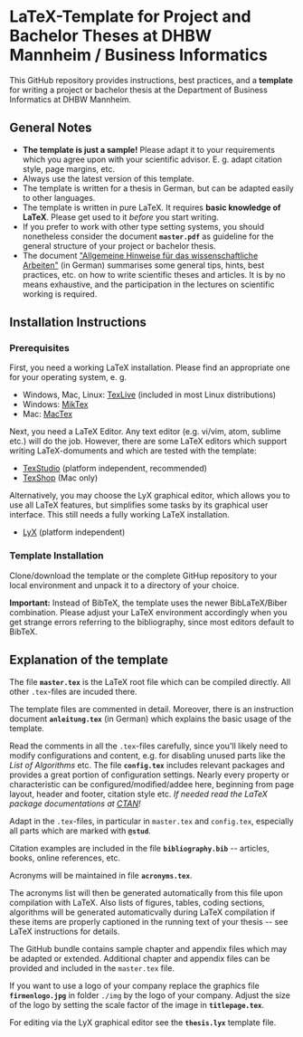 # LaTeX-Template for Project and Bachelor Theses at DHBW Mannheim / Business Informatics

This GitHub repository provides instructions, best practices, and a __template__ for writing a project or bachelor thesis at the Department of Business Informatics at DHBW Mannheim.

## General Notes
* __The template is just a sample!__ Please adapt it to your requirements which you agree upon with your scientific advisor. E. g. adapt citation style, page margins, etc.
* Always use the latest version of this template.
* The template is written for a thesis in German, but can be adapted easily to other languages.
* The template is written in pure LaTeX. It requires **basic knowledge of LaTeX**. Please get used to it *before* you start writing.
* If you prefer to work with other type setting systems, you should nonetheless consider the document **`master.pdf`** as guideline for the general structure of your project or bachelor thesis.
* The document ["Allgemeine Hinweise für das wissenschaftliche Arbeiten"](hinweise-wissenschaftliche-arbeiten.md) (in German) summarises some general tips, hints, best practices, etc. on how to write scientific theses and articles. It is by no means exhaustive, and the participation in the lectures on scientific working is required.

## Installation Instructions

### Prerequisites

First, you need a working LaTeX installation. Please find an appropriate one for your operating system, e. g.

* Windows, Mac, Linux: [TexLive](http://www.tug.org/texlive/) (included in most Linux distributions)
* Windows: [MikTex](http://www.miktex.org)
* Mac: [MacTex](http://www.tug.org/mactex/index.html)

Next, you need a LaTeX Editor. Any text editor (e.g. vi/vim, atom, sublime etc.) will do the job. However, there are some LaTeX editors which support writing LaTeX-domuments and which are tested with the template:

* [TexStudio](http://www.texstudio.org) (platform independent, recommended)
* [TexShop](http://pages.uoregon.edu/koch/texshop/) (Mac only)

Alternatively, you may choose the LyX graphical editor, which allows you to use all LaTeX features, but simplifies some tasks by its graphical user interface. This still needs a fully working LaTeX installation.

* [LyX](https://www.lyx.org) (platform independent)

### Template Installation

Clone/download the template or the complete GitHup repository to your local environment and unpack it to a directory of your choice. 

**Important:** Instead of BibTeX, the template uses the newer BibLaTeX/Biber combination. Please adjust your LaTeX environment accordingly when you get strange errors referring to the bibliography, since most editors default to BibTeX.

## Explanation of the template
The file **`master.tex`** is the LaTeX root file which can be compiled directly. All other `.tex`-files are incuded there. 

The template files are commented in detail. Moreover, there is an instruction document **`anleitung.tex`** (in German) which explains the basic usage of the template.

Read the comments in all the `.tex`-files carefully, since you'll likely need to modify configurations and content, e.g. for disabling unused parts like the *List of Algorithms* etc. The file **`config.tex`** includes relevant packages and provides a great portion of configuration settings. Nearly every property or characteristic can be configured/modified/addee here, beginning from page layout, header and footer, citation style etc. *If needed read the LaTeX package documentations at [CTAN](http://www.ctan.org)!*

Adapt in the `.tex`-files, in particular in `master.tex` and `config.tex`, especially all parts which are marked with **`@stud`**.

Citation examples are included in the file **`bibliography.bib`** -- articles, books, online references, etc.

Acronyms will be maintained in file **`acronyms.tex`**. 

The acronyms list will then be generated automatically from this file upon compilation with LaTeX. Also lists of figures, tables, coding sections, algorithms will be generated automaticvally during LaTeX compilation if these items are properly captioned in the running text of your thesis -- see LaTeX instructions for details. 

The GitHub bundle contains sample chapter and appendix files which may be adapted or extended. Additional chapter and appendix files can be provided and included in the `master.tex` file.

If you want to use a logo of your company replace the graphics file **`firmenlogo.jpg`** in folder `./img` by the logo of your company. Adjust the size of the logo by setting the scale factor of the image in **`titlepage.tex`**.

For editing via the LyX graphical editor see the **`thesis.lyx`** template file. 